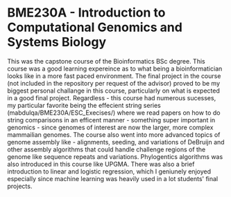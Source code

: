 # BME230A - Introduction to Computational Genomics and Systems Biology
This was the capstone course of the Bioinformatics BSc degree. This course was a good learning expereince as to what being a bioinformatician looks like in a more fast paced environment. The final project in the course (not included in the repository per request of the advisor) proved to be my biggest personal challange in this course, particularly on what is expected in a good final project. Regardless - this course had numerous sucesses, my particular favorite being the effecient string series (mabdulqa/BME230A/ESC_Execises/) where we read papers on how to do string comparisons in an efficent manner - something super important in genomics - since genomes of interest are now the larger, more complex mammailian genomes. The course also went into more advanced topics of genome assembly like - alignments, seeding, and variations of DeBruijn and other assembly algorithms that could handle challenge regions of the genome like sequence repeats and variations. Phylogentics algorithms was also introduced in this course like UPGMA. There was also a brief introduction to linear and logistic regression, which I geniunely enjoyed especially since machine learning was heavily used in a lot students' final projects.
